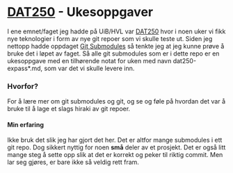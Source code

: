 # [DAT250](https://www.hvl.no//en/studies-at-hvl/study-programmes/courses/2021/dat250) - Ukesoppgaver

I ene emnet/faget jeg hadde på UiB/HVL var [DAT250](https://www.hvl.no//en/studies-at-hvl/study-programmes/courses/2021/dat250) hvor i noen uker vi  fikk nye teknologier i form av nye git repoer som vi skulle teste ut.
Siden jeg nettopp hadde oppdaget [Git Submodules](https://git-scm.com/book/en/v2/Git-Tools-Submodules) så tenkte jeg at jeg kunne prøve å bruke det i løpet av faget.
Så alle git submodules som er i dette repo er en ukesoppgave med en tilhørende notat for uken med navn dat250-expass*.md, som var det vi skulle levere inn.

### Hvorfor? 

For å lære mer om git submodules og git, og se og føle på hvordan det var å bruke til å lage et slags hiraki av git repoer.

#### Min erfaring 

Ikke bruk det slik jeg har gjort det her. Det er altfor mange submodules i ett git repo. Dog sikkert nyttig for noen **små** deler av et prosjekt.
Det er også litt mange steg å sette opp slik at det er korrekt og peker til riktig commit. Men lar seg gjøres, er bare ikke så veldig rett fram.
